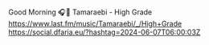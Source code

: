 Good Morning 🎧🎵 Tamaraebi - High Grade  https://www.last.fm/music/Tamaraebi/_/High+Grade https://social.dfaria.eu/?hashtag=2024-06-07T06:00:03Z